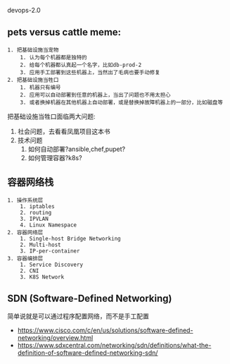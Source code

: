 devops-2.0

## pets versus cattle meme:

 	1. 把基础设施当宠物
      	1. 认为每个机器都是独特的
      	2. 给每个机器都认真起一个名字，比如db-prod-2
      	3. 应用手工部署到这些机器上，当然出了毛病也要手动修复
 	2. 把基础设施当牲口
      	1. 机器只有编号
      	2. 应用可以自动部署到任意的机器上，当出了问题也不用太担心
      	3. 或者换掉机器在其他机器上自动部署，或是替换掉故障机器上的一部分，比如磁盘等

把基础设施当牲口面临两大问题:

1. 社会问题，去看看凤凰项目这本书
2. 技术问题
   1. 如何自动部署?ansible,chef,pupet?
   2. 如何管理容器?k8s?



## 容器网络栈

 	1. 操作系统层
      	1. iptables
      	2. routing
      	3. IPVLAN
      	4. Linux Namespace
 	2. 容器网络层
      	1. Single-host Bridge Networking
      	2. Multi-host
      	3. IP-per-container
 	3. 容器编排层
      	1. Service Discovery
      	2. CNI
      	3. K8S Network



## SDN (Software-Defined Networking)

简单说就是可以通过程序配置网络，而不是手工配置

- https://www.cisco.com/c/en/us/solutions/software-defined-networking/overview.html
- https://www.sdxcentral.com/networking/sdn/definitions/what-the-definition-of-software-defined-networking-sdn/